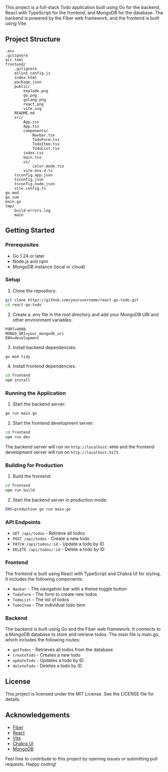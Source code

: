 This project is a full-stack Todo application built using Go for the backend, React with TypeScript for the frontend, and MongoDB for the database. The backend is powered by the Fiber web framework, and the frontend is built using Vite.

## Project Structure

```
.env
.gitignore
air.toml
frontend/
	.gitignore
	eslint.config.js
	index.html
	package.json
	public/
		explode.png
		go.png
		golang.png
		react.png
		vite.svg
	README.md
	src/
		App.css
		App.tsx
		components/
			Navbar.tsx
			TodoForm.tsx
			TodoItem.tsx
			TodoList.tsx
		index.css
		main.tsx
		ui/
			color-mode.tsx
		vite-env.d.ts
	tsconfig.app.json
	tsconfig.json
	tsconfig.node.json
	vite.config.ts
go.mod
go.sum
main.go
tmp/
	build-errors.log
	main
```

## Getting Started

### Prerequisites

- Go 1.24 or later
- Node.js and npm
- MongoDB instance (local or cloud)

### Setup

1. Clone the repository:

```sh
git clone https://github.com/yourusername/react-go-todo.git
cd react-go-todo
```

2. Create a .env file in the root directory and add your MongoDB URI and other environment variables:

```env
PORT=4000
MONGO_URI=your_mongodb_uri
ENV=development
```

3. Install backend dependencies:

```sh
go mod tidy
```

4. Install frontend dependencies:

```sh
cd frontend
npm install
```

### Running the Application

1. Start the backend server:

```sh
go run main.go
```

2. Start the frontend development server:

```sh
cd frontend
npm run dev
```

The backend server will run on `http://localhost:4000` and the frontend development server will run on `http://localhost:5173`.

### Building for Production

1. Build the frontend:

```sh
cd frontend
npm run build
```

2. Start the backend server in production mode:

```sh
ENV=production go run main.go
```

### API Endpoints

- `GET /api/todos` - Retrieve all todos
- `POST /api/todos` - Create a new todo
- `PATCH /api/todos/:id` - Update a todo by ID
- `DELETE /api/todos/:id` - Delete a todo by ID

### Frontend

The frontend is built using React with TypeScript and Chakra UI for styling. It includes the following components:

- `Navbar` - The navigation bar with a theme toggle button
- `TodoForm` - The form to create new todos
- `TodoList` - The list of todos
- `TodoItem` - The individual todo item

### Backend

The backend is built using Go and the Fiber web framework. It connects to a MongoDB database to store and retrieve todos. The main file is main.go, which includes the following routes:

- `getTodos` - Retrieves all todos from the database
- `createTodo` - Creates a new todo
- `updateTodo` - Updates a todo by ID
- `deleteTodo` - Deletes a todo by ID

## License

This project is licensed under the MIT License. See the LICENSE file for details.

## Acknowledgements

- [Fiber](https://gofiber.io/)
- [React](https://reactjs.org/)
- [Vite](https://vitejs.dev/)
- [Chakra UI](https://chakra-ui.com/)
- [MongoDB](https://www.mongodb.com/)

Feel free to contribute to this project by opening issues or submitting pull requests. Happy coding!
